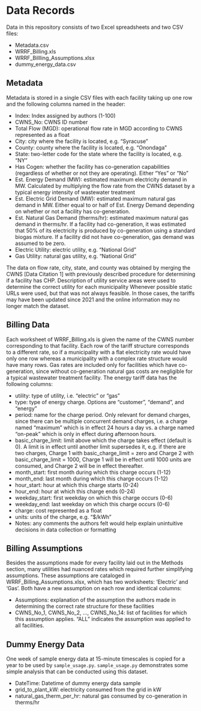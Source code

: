 # Data Records
Data in this repository consists of two Excel spreadsheets and two CSV files:
- Metadata.csv
-	WRRF_Billing.xls
-	WRRF_Billling_Assumptions.xlsx
- dummy_energy_data.csv

## Metadata
Metadata is stored in a single CSV files with each facility taking up one row and the following columns named in the header:
-	Index: Index assigned by authors (1-100)
-	CWNS_No: CWNS ID number
-	Total Flow (MGD): operational flow rate in MGD according to CWNS represented as a float
-	City: city where the facility is located, e.g. “Syracuse”
-	County: county where the facility is located, e.g. “Onondaga”
-	State: two-letter code for the state where the facility is located, e.g. “NY”
-	Has Cogen: whether the facility has co-generation capabilities (regardless of whether or not they are operating). Either “Yes” or “No”
-	Est. Energy Demand (MW): estimated maximum electricity demand in MW. Calculated by multiplying the flow rate from the CWNS dataset by a typical energy intensity of wastewater treatment
-	Est. Electric Grid Demand (MW): estimated maximum natural gas demand in MW. Either equal to or half of Est. Energy Demand depending on whether or not a facility has co-generation.
-	Est. Natural Gas Demand (therms/hr): estimated maximum natural gas demand in therms/hr. If a facility had co-generation, it was estimated that 50% of its electricity is produced by co-generation using a standard biogas mixture. If a facility did not have co-generation, gas demand was assumed to be zero.
-	Electric Utility: electric utility, e.g. “National Grid”
-	Gas Utility: natural gas utility, e.g. “National Grid”

The data on flow rate, city, state, and county was obtained by merging the CWNS [Data Citation 1] with previously described procedure for determining if a facility has CHP. Description of utility service areas were used to determine the correct utility for each municipality Whenever possible static URLs were used, but that was not always feasible. In those cases, the tariffs may have been updated since 2021 and the online information may no longer match the dataset.

## Billing Data
Each worksheet of WRRF_Billing.xls is given the name of the CWNS number corresponding to that facility. Each row of the tariff structure corresponds to a different rate, so if a municipality with a flat electricity rate would have only one row whereas a municipality with a complex rate structure would have many rows. Gas rates are included only for facilities which have co-generation, since without co-generation natural gas costs are negligible for a typical wastewater treatment facility. The energy tariff data has the following columns:
-	utility: type of utility, i.e. “electric” or “gas”
-	type: type of energy charge. Options are “customer”, “demand”, and “energy”
-	period: name for the charge period. Only relevant for demand charges, since there can be multiple concurrent demand charges, i.e. a charge named “maximum” which is in effect 24 hours a day vs. a charge named “on-peak” which is only in effect during afternoon hours.
-	basic_charge_limit: limit above which the charge takes effect (default is 0). A limit is in effect until another limit supersedes it, e.g. if there are two charges, Charge 1 with basic_charge_limit = zero and Charge 2 with basic_charge_limit = 1000, Charge 1 will be in effect until 1000 units are consumed, and Charge 2 will be in effect thereafter.
-	month_start: first month during which this charge occurs (1-12)
-	month_end: last month during which this charge occurs (1-12)
-	hour_start: hour at which this charge starts (0-24)
-	hour_end: hour at which this charge ends (0-24)
-	weekday_start: first weekday on which this charge occurs (0-6)
-	weekday_end: last weekday on which this charge occurs (0-6)
-	charge: cost represented as a float
-	units: units of the charge, e.g. “$/kWh”
-	Notes: any comments the authors felt would help explain unintuitive decisions in data collection or formatting

## Billing Assumptions
Besides the assumptions made for every facility laid out in the Methods section, many utilities had nuanced rates which required further simplifying assumptions. These assumptions are cataloged in WRRF_Billing_Assumptions.xlsx, which has two worksheets: ‘Electric’ and ‘Gas’. Both have a new assumption on each row and identical columns:
-	Assumptions: explanation of the assumption the authors made in determining the correct rate structure for these facilities
-	CWNS_No_1, CWNS_No_2, …, CWNS_No_14: list of facilities for which this assumption applies. “ALL” indicates the assumption was applied to all facilities.

## Dummy Energy Data
One week of sample energy data at 15-minute timescales is copied for a year to be used by `sample_usage.py`.
`sample_usage.py` demonstrates some simple analysis that can be conducted using this dataset.
-	DateTime: Datetime of dummy energy data sample
- grid_to_plant_kW: electricity consumed from the grid in kW
- natural_gas_therm_per_hr: natural gas consumed by co-generation in therms/hr
